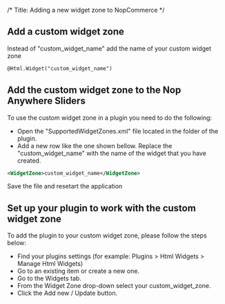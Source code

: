 /*
Title: Adding a new widget zone to NopCommerce
*/

## Add a custom widget zone

Instead of "custom_widget_name" add the name of your custom widget zone

```html
@Html.Widget("custom_widget_name")
```

## Add the custom widget zone to the Nop Anywhere Sliders

To use the custom widget zone in a plugin you need to do the following:

- Open the "SupportedWidgetZones.xml" file located in the folder of the plugin.
- Add a new row like the one shown bellow. Replace the "custom_widget_name" with the name of the widget that you have created.

```xml
<WidgetZone>custom_widget_name</WidgetZone>
```

Save the file and resetart the application

## Set up your plugin to work with the custom widget zone

To add the plugin to your custom widget zone, please follow the steps below:

- Find your plugins settings (for example: Plugins > Html Widgets > Manage Html Widgets)
- Go to an existing item or create a new one.
- Go to the Widgets tab.
- From the Widget Zone drop-down select your custom_widget_zone.
- Click the Add new / Update button.

